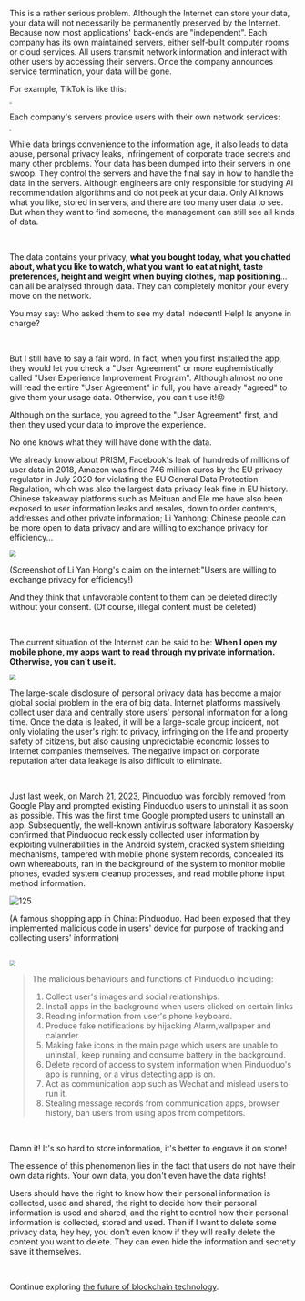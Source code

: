 This is a rather serious problem. Although the Internet can store your data, your data will not necessarily be permanently preserved by the Internet. Because now most applications' back-ends are "independent". Each company has its own maintained servers, either self-built computer rooms or cloud services. All users transmit network information and interact with other users by accessing their servers. Once the company announces service termination, your data will be gone.

For example, TikTok is like this:

<div class="center-image">
    <img src="assets/Whathappenedtomyprivacyontheinternet/QmdntMWgDMfqHCyCzZWfDDrcvwHQoCLempCAk3rCdh3CkH.png" style="zoom:25%;" />
</div>

Each company's servers provide users with their own network services:

<div class="center-image">
    <img src="assets/Whathappenedtomyprivacyontheinternet/QmRbMqtLf8Y7eYWeUdmRxeswrmRRUHLnc5UPMTuaCnBnPH.png" style="zoom:21%;" />
</div>

While data brings convenience to the information age, it also leads to data abuse, personal privacy leaks, infringement of corporate trade secrets and many other problems. Your data has been dumped into their servers in one swoop. They control the servers and have the final say in how to handle the data in the servers. Although engineers are only responsible for studying AI recommendation algorithms and do not peek at your data. Only AI knows what you like, stored in servers, and there are too many user data to see. But when they want to find someone, the management can still see all kinds of data.

<br>

The data contains your privacy, **what you bought today, what you chatted about, what you like to watch, what you want to eat at night, taste preferences, height and weight when buying clothes, map positioning**... can all be analysed through data. They can completely monitor your every move on the network.

You may say: Who asked them to see my data! Indecent! Help! Is anyone in charge?

<br>

But I still have to say a fair word. In fact, when you first installed the app, they would let you check a "User Agreement" or more euphemistically called "User Experience Improvement Program". Although almost no one will read the entire "User Agreement" in full, you have already "agreed" to give them your usage data. Otherwise, you can't use it!😡

Although on the surface, you agreed to the "User Agreement" first, and then they used your data to improve the experience.

No one knows what they will have done with the data.

We already know about PRISM, Facebook's leak of hundreds of millions of user data in 2018, Amazon was fined 746 million euros by the EU privacy regulator in July 2020 for violating the EU General Data Protection Regulation, which was also the largest data privacy leak fine in EU history. Chinese takeaway platforms such as Meituan and Ele.me have also been exposed to user information leaks and resales, down to order contents, addresses and other private information; Li Yanhong: Chinese people can be more open to data privacy and are willing to exchange privacy for efficiency...

<div class="center-image">
    <img src="assets/Whathappenedtomyprivacyontheinternet/Leeqj.png" style="zoom:70%;" />
</div>

(Screenshot of Li Yan Hong's claim on the internet:"Users are willing to exchange privacy for efficiency!)

And they think that unfavorable content to them can be deleted directly without your consent. (Of course, illegal content must be deleted)

<br>

The current situation of the Internet can be said to be: **When I open my mobile phone, my apps want to read through my private information. Otherwise, you can't use it.**

<div class="center-image">
    <img src="assets/Whathappenedtomyprivacyontheinternet/7q6n5u.jpg" style="zoom: 67%;" />
</div>

The large-scale disclosure of personal privacy data has become a major global social problem in the era of big data. Internet platforms massively collect user data and centrally store users' personal information for a long time. Once the data is leaked, it will be a large-scale group incident, not only violating the user's right to privacy, infringing on the life and property safety of citizens, but also causing unpredictable economic losses to Internet companies themselves. The negative impact on corporate reputation after data leakage is also difficult to eliminate.

<br>

Just last week, on March 21, 2023, Pinduoduo was forcibly removed from Google Play and prompted existing Pinduoduo users to uninstall it as soon as possible. This was the first time Google prompted users to uninstall an app. Subsequently, the well-known antivirus software laboratory Kaspersky confirmed that Pinduoduo recklessly collected user information by exploiting vulnerabilities in the Android system, cracked system shielding mechanisms, tampered with mobile phone system records, concealed its own whereabouts, ran in the background of the system to monitor mobile phones, evaded system cleanup processes, and read mobile phone input method information.

![125](assets/Whathappenedtomyprivacyontheinternet/125.png)

(A famous shopping app in China: Pinduoduo. Had been exposed that they implemented malicious code in users' device for purpose of tracking and collecting users' information)

<br>

<div class="center-image">
    <img src="assets/Whathappenedtomyprivacyontheinternet/QmQ3RstyXP52LdWbDLdmrLyTKLbz8kkaKeEN3mbsBpRKxV.png" style="zoom:63%;" />
</div>

> The malicious behaviours and functions of Pinduoduo including:
>
> 1. Collect user's images and social relationships.
> 2. Install apps in the background when users clicked on certain links
> 3. Reading information from user's phone keyboard.  
> 4. Produce fake notifications by hijacking Alarm,wallpaper and calander.
> 5. Making fake icons in the main page which users are unable to uninstall, keep running and consume battery in the background.
> 6. Delete record of access to system information when Pinduoduo's app is running, or a virus detecting app is on.
> 7.  Act as communication app such as Wechat and mislead users to run it.
> 8.  Stealing message records from communication apps, browser history, ban users from using apps from competitors. 

<br>

Damn it! It's so hard to store information, it's better to engrave it on stone!

The essence of this phenomenon lies in the fact that users do not have their own data rights. Your own data, you don't even have the data rights!

Users should have the right to know how their personal information is collected, used and shared, the right to decide how their personal information is used and shared, and the right to control how their personal information is collected, stored and used. Then if I want to delete some privacy data, hey hey, you don't even know if they will really delete the content you want to delete. They can even hide the information and secretly save it themselves.

<br>

Continue exploring [the future of blockchain technology](NavigatingtheFrontiersofTomorrow.html#the-coachman-and-the-driver).